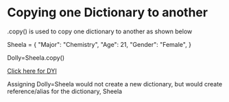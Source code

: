 # Copying one Dictionary to another

.copy() is used to copy one dictionary to another as shown below

Sheela = {
"Major": "Chemistry",
"Age": 21,
"Gender": "Female",
}

Dolly=Sheela.copy()

[Click here for DYI](https://colab.research.google.com/github/pythoncoder100/practice/blob/master/Copying_one_Dictionary_to_another.ipynb)

Assigning Dolly=Sheela would not create a new dictionary, but would create reference/alias for the dictionary, Sheela

